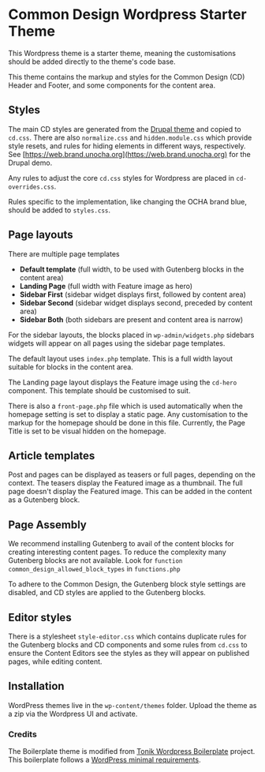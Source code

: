 # Common Design Wordpress Starter Theme
This Wordpress theme is a starter theme, meaning the customisations should be added directly to the theme's code base.

This theme contains the markup and styles for the Common Design (CD) Header and Footer, and some components for the 
content area.

## Styles
The main CD styles are generated from the [Drupal theme](https://github.com/UN-OCHA/common_design) and copied to
`cd.css`. There are also `normalize.css` and `hidden.module.css` which provide style resets, and rules for hiding
elements in different ways, respectively. See [https://web.brand.unocha.org](https://web.brand.unocha.org) for the Drupal demo.

Any rules to adjust the core `cd.css` styles for Wordpress are placed in `cd-overrides.css`.

Rules specific to the implementation, like changing the OCHA brand blue, should be added to `styles.css`.

## Page layouts
There are multiple page templates
- **Default template** (full width, to be used with Gutenberg blocks in the content area)
- **Landing Page** (full width with Feature image as hero)
- **Sidebar First** (sidebar widget displays first, followed by content area)
- **Sidebar Second** (sidebar widget displays second, preceded by content area)
- **Sidebar Both** (both sidebars are present and content area is narrow)

For the sidebar layouts, the blocks placed in `wp-admin/widgets.php` sidebars widgets will appear on all pages using the
sidebar page templates.

The default layout uses `index.php` template. This is a full width layout suitable for blocks in the content area.

The Landing page layout displays the Feature image using the `cd-hero` component. This template should be customised to suit.

There is also a `front-page.php` file which is used automatically when the homepage setting is set to display a static page. Any customisation to the markup for the homepage should be done in this file. Currently, the Page Title is set to be visual hidden on the homepage.

## Article templates
Post and pages can be displayed as teasers or full pages, depending on the context. The teasers display the Featured image as a thumbnail. The full page doesn't display the Featured image. This can be added in the content as a Gutenberg block.

## Page Assembly
We recommend installing Gutenberg to avail of the content blocks for creating interesting content pages. To reduce the complexity many Gutenberg blocks are not available. Look for `function common_design_allowed_block_types` in `functions.php`

To adhere to the Common Design, the Gutenberg block style settings are disabled, and CD styles are applied to the Gutenberg blocks.

## Editor styles
There is a stylesheet `style-editor.css` which contains duplicate rules for the Gutenberg blocks and CD components and some rules from `cd.css` to ensure the Content Editors see the styles as they will appear on published pages, while editing content.

## Installation
WordPress themes live in the `wp-content/themes` folder. Upload the theme as a zip via the Wordpress UI and activate.

### Credits
The Boilerplate theme is modified from [Tonik Wordpress Boilerplate](//github.com/tonik/wordpress-theme-boilerplate/release) project. This boilerplate follows a [WordPress minimal requirements](https://wordpress.org/about/requirements/).

